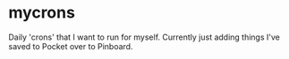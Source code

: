 # mycrons
Daily 'crons' that I want to run for myself. Currently just adding things I've saved to Pocket over to Pinboard.
